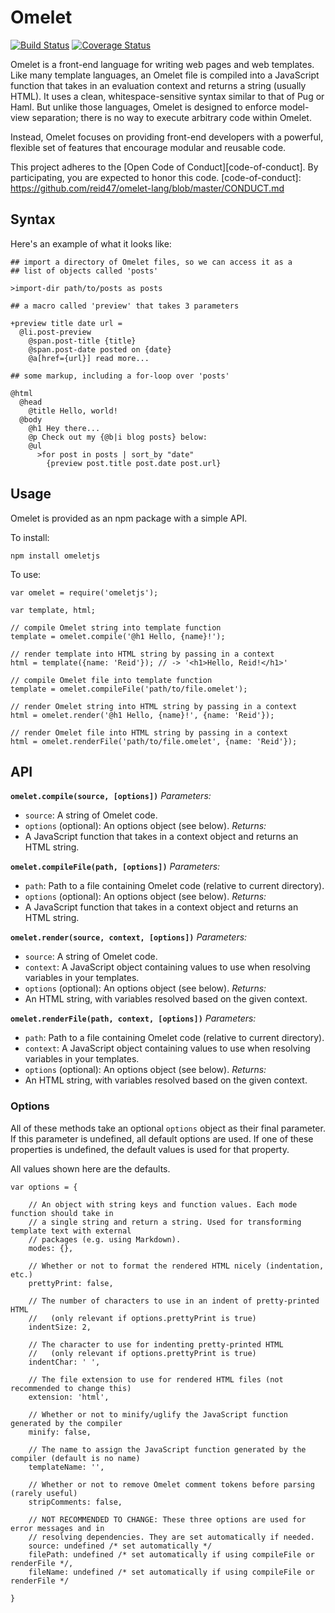# Omelet

[![Build Status](https://travis-ci.org/reid47/omelet.svg?branch=master)](https://travis-ci.org/reid47/omelet) [![Coverage Status](https://coveralls.io/repos/github/reid47/omelet/badge.svg?branch=master)](https://coveralls.io/github/reid47/omelet?branch=master)

Omelet is a front-end language for writing web pages and web templates. Like many template languages, an Omelet file is compiled into a JavaScript function that takes in an evaluation context and returns a string (usually HTML). It uses a clean, whitespace-sensitive syntax similar to that of Pug or Haml. But unlike those languages, Omelet is designed to enforce model-view separation; there is no way to execute arbitrary code within Omelet.

Instead, Omelet focuses on providing front-end developers with a powerful, flexible set of features that encourage modular and reusable code.

This project adheres to the [Open Code of Conduct][code-of-conduct]. By participating, you are expected to honor this code.
[code-of-conduct]: https://github.com/reid47/omelet-lang/blob/master/CONDUCT.md

## Syntax

Here's an example of what it looks like:

    ## import a directory of Omelet files, so we can access it as a
    ## list of objects called 'posts'

    >import-dir path/to/posts as posts

    ## a macro called 'preview' that takes 3 parameters

    +preview title date url =
      @li.post-preview
        @span.post-title {title}
        @span.post-date posted on {date}
        @a[href={url}] read more...

    ## some markup, including a for-loop over 'posts'

    @html
      @head
        @title Hello, world!
      @body
        @h1 Hey there...
        @p Check out my {@b|i blog posts} below:
        @ul
          >for post in posts | sort_by "date"
            {preview post.title post.date post.url}

## Usage

Omelet is provided as an npm package with a simple API.

To install:

    npm install omeletjs

To use:
    
    var omelet = require('omeletjs');

    var template, html;

    // compile Omelet string into template function
    template = omelet.compile('@h1 Hello, {name}!');

    // render template into HTML string by passing in a context
    html = template({name: 'Reid'}); // -> '<h1>Hello, Reid!</h1>'

    // compile Omelet file into template function
    template = omelet.compileFile('path/to/file.omelet');

    // render Omelet string into HTML string by passing in a context
    html = omelet.render('@h1 Hello, {name}!', {name: 'Reid'});

    // render Omelet file into HTML string by passing in a context
    html = omelet.renderFile('path/to/file.omelet', {name: 'Reid'});

## API

**`omelet.compile(source, [options])`**
*Parameters:*
- `source`: A string of Omelet code.
- `options` (optional): An options object (see below).
*Returns:*
- A JavaScript function that takes in a context object and returns an HTML string.

**`omelet.compileFile(path, [options])`**
*Parameters:*
- `path`: Path to a file containing Omelet code (relative to current directory).
- `options` (optional): An options object (see below).
*Returns:*
- A JavaScript function that takes in a context object and returns an HTML string.

**`omelet.render(source, context, [options])`**
*Parameters:*
- `source`: A string of Omelet code.
- `context`: A JavaScript object containing values to use when resolving variables in your templates.
- `options` (optional): An options object (see below).
*Returns:*
- An HTML string, with variables resolved based on the given context.

**`omelet.renderFile(path, context, [options])`**
*Parameters:*
- `path`: Path to a file containing Omelet code (relative to current directory).
- `context`: A JavaScript object containing values to use when resolving variables in your templates.
- `options` (optional): An options object (see below).
*Returns:*
- An HTML string, with variables resolved based on the given context.

### Options

All of these methods take an optional `options` object as their final parameter. If this parameter is undefined, all default options are used. If one of these properties is undefined, the default values is used for that property.

All values shown here are the defaults.

    var options = {

        // An object with string keys and function values. Each mode function should take in
        // a single string and return a string. Used for transforming template text with external
        // packages (e.g. using Markdown).
        modes: {},

        // Whether or not to format the rendered HTML nicely (indentation, etc.)
        prettyPrint: false,

        // The number of characters to use in an indent of pretty-printed HTML
        //   (only relevant if options.prettyPrint is true)
        indentSize: 2,

        // The character to use for indenting pretty-printed HTML
        //   (only relevant if options.prettyPrint is true)
        indentChar: ' ',

        // The file extension to use for rendered HTML files (not recommended to change this)
        extension: 'html',

        // Whether or not to minify/uglify the JavaScript function generated by the compiler
        minify: false,

        // The name to assign the JavaScript function generated by the compiler (default is no name)
        templateName: '',

        // Whether or not to remove Omelet comment tokens before parsing (rarely useful)
        stripComments: false,

        // NOT RECOMMENDED TO CHANGE: These three options are used for error messages and in
        // resolving dependencies. They are set automatically if needed.
        source: undefined /* set automatically */
        filePath: undefined /* set automatically if using compileFile or renderFile */,
        fileName: undefined /* set automatically if using compileFile or renderFile */

    }